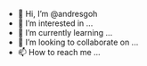 - 👋 Hi, I’m @andresgoh
- 👀 I’m interested in ... 
- 🌱 I’m currently learning ...
- 💞️ I’m looking to collaborate on ...
- 📫 How to reach me ...

<!---
andresgoh/andresgoh is a ✨ special ✨ repository because its `README.md` (this file) appears on your GitHub profile.
You can click the Preview link to take a look at your changes.
--->
